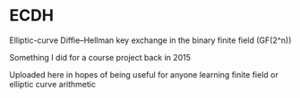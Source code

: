 # ECDH
Elliptic-curve Diffie–Hellman key exchange in the binary finite field (GF(2^n))

Something I did for a course project back in 2015

Uploaded here in hopes of being useful for anyone learning finite field or elliptic curve arithmetic
